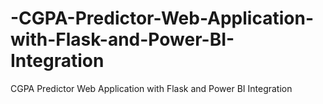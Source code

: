# -CGPA-Predictor-Web-Application-with-Flask-and-Power-BI-Integration
 CGPA Predictor Web Application with Flask and Power BI Integration
